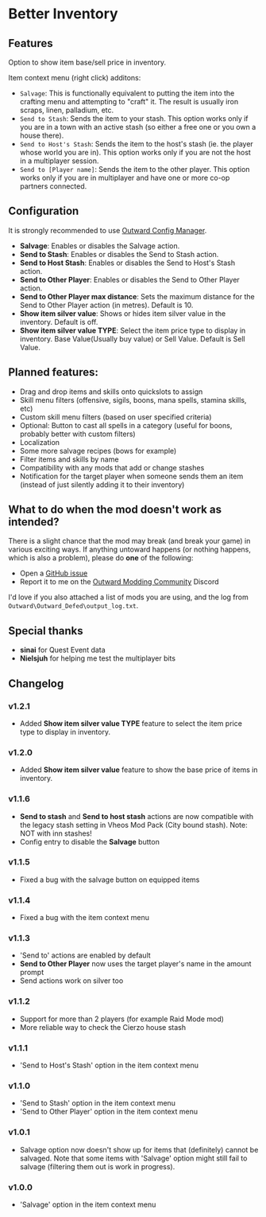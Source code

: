 # Better Inventory

## Features
Option to show item base/sell price in inventory.  

Item context menu (right click) additons:
- ``Salvage``: This is functionally equivalent to putting the item into the crafting menu and attempting to "craft" it. 
The result is usually iron scraps, linen, palladium, etc.
- ``Send to Stash``: Sends the item to your stash. This option works only if you are in a town with an active stash (so either a free one or you own a house there).
- ``Send to Host's Stash``: Sends the item to the host's stash (ie. the player whose world you are in). This option works only if you are not the host in a multiplayer session.
- ``Send to [Player name]``: Sends the item to the other player. This option works only if you are in multiplayer and have one or more co-op partners connected.

## Configuration
It is strongly recommended to use [Outward Config Manager](https://outward.thunderstore.io/package/Mefino/Outward_Config_Manager/).
- **Salvage**: Enables or disables the Salvage action.
- **Send to Stash**: Enables or disables the Send to Stash action.
- **Send to Host Stash**: Enables or disables the Send to Host's Stash action.
- **Send to Other Player**: Enables or disables the Send to Other Player action.
- **Send to Other Player max distance**: Sets the maximum distance for the Send to Other Player action (in metres). Default is 10.
- **Show item silver value**: Shows or hides item silver value in the inventory. Default is off.
- **Show item silver value TYPE**: Select the item price type to display in inventory. Base Value(Usually buy value) or Sell Value. Default is Sell Value.

## Planned features:
- Drag and drop items and skills onto quickslots to assign
- Skill menu filters (offensive, sigils, boons, mana spells, stamina skills, etc)
- Custom skill menu filters (based on user specified criteria)
- Optional: Button to cast all spells in a category (useful for boons, probably better with custom filters)
- Localization
- Some more salvage recipes (bows for example)
- Filter items and skills by name
- Compatibility with any mods that add or change stashes
- Notification for the target player when someone sends them an item (instead of just silently adding it to their inventory)

## What to do when the mod doesn't work as intended?
There is a slight chance that the mod may break (and break your game) in various exciting ways.
If anything untoward happens (or nothing happens, which is also a problem), please do **one** of the following:
- Open a [GitHub issue](https://github.com/Faeryn/OutwardBetterInventory/issues/new)
- Report it to me on the [Outward Modding Community](https://discord.gg/zKyfGmy7TR) Discord

I'd love if you also attached a list of mods you are using, and the log from `Outward\Outward_Defed\output_log.txt`.

## Special thanks
- **sinai** for Quest Event data
- **Nielsjuh** for helping me test the multiplayer bits

## Changelog

### v1.2.1

- Added **Show item silver value TYPE** feature to select the item price type to display in inventory.

### v1.2.0
- Added **Show item silver value** feature to show the base price of items in inventory.

### v1.1.6
- **Send to stash** and **Send to host stash** actions are now compatible with the legacy stash setting in Vheos Mod Pack (City bound stash). Note: NOT with inn stashes!
- Config entry to disable the **Salvage** button

### v1.1.5
- Fixed a bug with the salvage button on equipped items

### v1.1.4
- Fixed a bug with the item context menu

### v1.1.3
- 'Send to' actions are enabled by default
- **Send to Other Player** now uses the target player's name in the amount prompt
- Send actions work on silver too

### v1.1.2
- Support for more than 2 players (for example Raid Mode mod)
- More reliable way to check the Cierzo house stash

### v1.1.1
- 'Send to Host's Stash' option in the item context menu

### v1.1.0
- 'Send to Stash' option in the item context menu
- 'Send to Other Player' option in the item context menu

### v1.0.1
- Salvage option now doesn't show up for items that (definitely) cannot be salvaged. Note that some items with 'Salvage' option might still fail to salvage (filtering them out is work in progress).

### v1.0.0
- 'Salvage' option in the item context menu